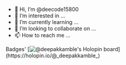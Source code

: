 - 👋 Hi, I’m @deecode15800
- 👀 I’m interested in ...
- 🌱 I’m currently learning ...
- 💞️ I’m looking to collaborate on ...
- 📫 How to reach me ...

<!---
deecode15800/deecode15800 is a ✨ special ✨ repository because its `README.md` (this file) appears on your GitHub profile.
You can click the Preview link to take a look at your changes.
--->
Badges' 
[![@_deepakkamble_'s Holopin board](https://holopin.me/_deepakkamble_)](https://holopin.io/@_deepakkamble_)
